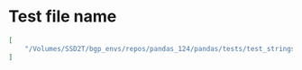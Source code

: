 # Test file name

```json
[
    "/Volumes/SSD2T/bgp_envs/repos/pandas_124/pandas/tests/test_strings.py"
]
```

